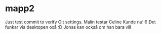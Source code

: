 # mapp2
Just test commit to verify Git settings.
Malin testar
Celine Kunde nu!:9
Det funkar via desktopen oxå :D
Jonas kan också om han bara vill
